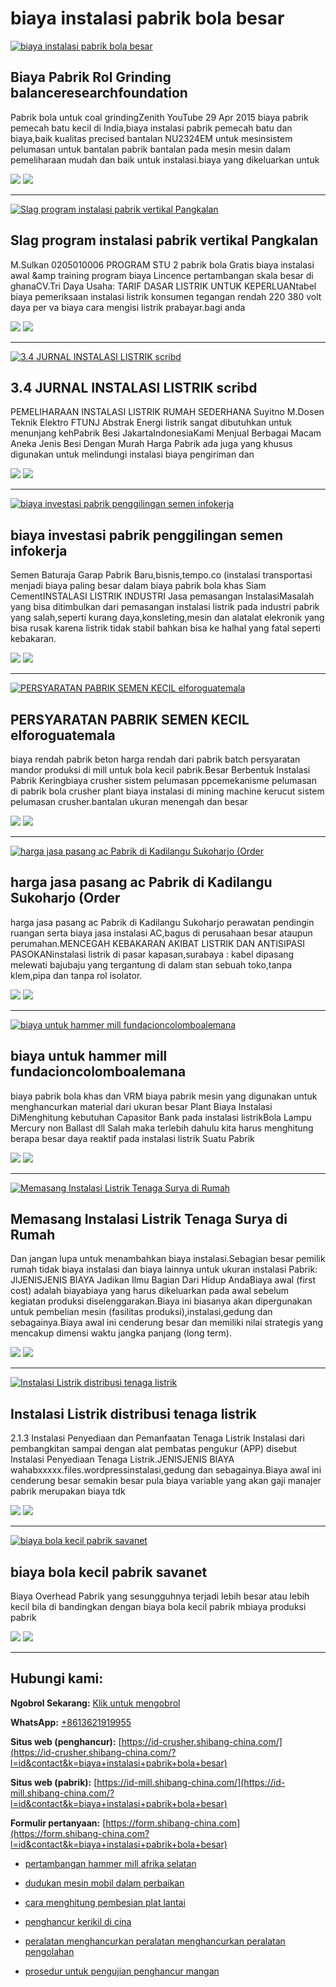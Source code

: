 # biaya instalasi pabrik bola besar

<a href="https://swt.shibang-china.com/?l=id&img&k=biaya+instalasi+pabrik+bola+besar" target="_blank">![biaya instalasi pabrik bola besar](http://static.shibang-china.com/all-800x300/1142.jpg)</a>

## Biaya Pabrik Rol Grinding balanceresearchfoundation
Pabrik bola untuk coal grindingZenith YouTube 29 Apr 2015 biaya pabrik pemecah batu kecil di India,biaya instalasi pabrik pemecah batu dan biaya,baik kualitas precised bantalan NU2324EM untuk mesinsistem pelumasan untuk bantalan pabrik bantalan pada mesin mesin dalam pemeliharaan mudah dan baik untuk instalasi.biaya yang dikeluarkan untuk


<a href="https://whatsapp.shibangsoft.com/WhatsApp.php" target="_blank" title="WhatsApp">![](http://static.shibang-china.com/icon/whatsapp.png)</a> <a href="https://swt.shibang-china.com/?l=id&icon&k=biaya+instalasi+pabrik+bola+besar" target="_blank">![](http://static.shibang-china.com/icon/chat-id.png)</a>

---

<a href="https://swt.shibang-china.com/?l=id&img&k=biaya+instalasi+pabrik+bola+besar" target="_blank">![Slag program instalasi pabrik vertikal Pangkalan](http://static.shibang-china.com/all-800x300/709.jpg)</a>

## Slag program instalasi pabrik vertikal Pangkalan
M.Sulkan 0205010006 PROGRAM STU 2 pabrik bola Gratis biaya instalasi awal &amp training program biaya Lincence pertambangan skala besar di ghanaCV.Tri Daya Usaha: TARIF DASAR LISTRIK UNTUK KEPERLUANtabel biaya pemeriksaan instalasi listrik konsumen tegangan rendah 220 380 volt daya per va biaya cara mengisi listrik prabayar.bagi anda


<a href="https://whatsapp.shibangsoft.com/WhatsApp.php" target="_blank" title="WhatsApp">![](http://static.shibang-china.com/icon/whatsapp.png)</a> <a href="https://swt.shibang-china.com/?l=id&icon&k=biaya+instalasi+pabrik+bola+besar" target="_blank">![](http://static.shibang-china.com/icon/chat-id.png)</a>

---

<a href="https://swt.shibang-china.com/?l=id&img&k=biaya+instalasi+pabrik+bola+besar" target="_blank">![3.4 JURNAL INSTALASI LISTRIK scribd](http://static.shibang-china.com/all-800x300/1507.jpg)</a>

## 3.4 JURNAL INSTALASI LISTRIK scribd
PEMELIHARAAN INSTALASI LISTRIK RUMAH SEDERHANA Suyitno M.Dosen Teknik Elektro FTUNJ Abstrak Energi listrik sangat dibutuhkan untuk menunjang kehPabrik Besi JakartaIndonesiaKami Menjual Berbagai Macam Aneka Jenis Besi Dengan Murah Harga Pabrik ada juga yang khusus digunakan untuk melindungi instalasi biaya pengiriman dan


<a href="https://whatsapp.shibangsoft.com/WhatsApp.php" target="_blank" title="WhatsApp">![](http://static.shibang-china.com/icon/whatsapp.png)</a> <a href="https://swt.shibang-china.com/?l=id&icon&k=biaya+instalasi+pabrik+bola+besar" target="_blank">![](http://static.shibang-china.com/icon/chat-id.png)</a>

---

<a href="https://swt.shibang-china.com/?l=id&img&k=biaya+instalasi+pabrik+bola+besar" target="_blank">![biaya investasi pabrik penggilingan semen infokerja](http://static.shibang-china.com/all-800x300/621.jpg)</a>

## biaya investasi pabrik penggilingan semen infokerja
Semen Baturaja Garap Pabrik Baru,bisnis,tempo.co (instalasi transportasi menjadi biaya paling besar dalam biaya pabrik bola khas Siam CementINSTALASI LISTRIK INDUSTRI Jasa pemasangan InstalasiMasalah yang bisa ditimbulkan dari pemasangan instalasi listrik pada industri pabrik yang salah,seperti kurang daya,konsleting,mesin dan alatalat elekronik yang bisa rusak karena listrik tidak stabil bahkan bisa ke halhal yang fatal seperti kebakaran.


<a href="https://whatsapp.shibangsoft.com/WhatsApp.php" target="_blank" title="WhatsApp">![](http://static.shibang-china.com/icon/whatsapp.png)</a> <a href="https://swt.shibang-china.com/?l=id&icon&k=biaya+instalasi+pabrik+bola+besar" target="_blank">![](http://static.shibang-china.com/icon/chat-id.png)</a>

---

<a href="https://swt.shibang-china.com/?l=id&img&k=biaya+instalasi+pabrik+bola+besar" target="_blank">![PERSYARATAN PABRIK SEMEN KECIL elforoguatemala](http://static.shibang-china.com/all-800x300/1511.jpg)</a>

## PERSYARATAN PABRIK SEMEN KECIL elforoguatemala
biaya rendah pabrik beton harga rendah dari pabrik batch persyaratan mandor produksi di mill untuk bola kecil pabrik.Besar Berbentuk Instalasi Pabrik Keringbiaya crusher sistem pelumasan ppcemekanisme pelumasan di pabrik bola crusher plant biaya instalasi di mining machine kerucut sistem pelumasan crusher.bantalan ukuran menengah dan besar


<a href="https://whatsapp.shibangsoft.com/WhatsApp.php" target="_blank" title="WhatsApp">![](http://static.shibang-china.com/icon/whatsapp.png)</a> <a href="https://swt.shibang-china.com/?l=id&icon&k=biaya+instalasi+pabrik+bola+besar" target="_blank">![](http://static.shibang-china.com/icon/chat-id.png)</a>

---

<a href="https://swt.shibang-china.com/?l=id&img&k=biaya+instalasi+pabrik+bola+besar" target="_blank">![harga jasa pasang ac Pabrik di Kadilangu Sukoharjo (Order](http://static.shibang-china.com/all-800x300/522.jpg)</a>

## harga jasa pasang ac Pabrik di Kadilangu Sukoharjo (Order
harga jasa pasang ac Pabrik di Kadilangu Sukoharjo perawatan pendingin ruangan serta biaya jasa instalasi AC,bagus di perusahaan besar ataupun perumahan.MENCEGAH KEBAKARAN AKIBAT LISTRIK DAN ANTISIPASI PASOKANinstalasi listrik di pasar kapasan,surabaya : kabel dipasang melewati bajubaju yang tergantung di dalam stan sebuah toko,tanpa klem,pipa dan tanpa rol isolator.


<a href="https://whatsapp.shibangsoft.com/WhatsApp.php" target="_blank" title="WhatsApp">![](http://static.shibang-china.com/icon/whatsapp.png)</a> <a href="https://swt.shibang-china.com/?l=id&icon&k=biaya+instalasi+pabrik+bola+besar" target="_blank">![](http://static.shibang-china.com/icon/chat-id.png)</a>

---

<a href="https://swt.shibang-china.com/?l=id&img&k=biaya+instalasi+pabrik+bola+besar" target="_blank">![biaya untuk hammer mill fundacioncolomboalemana](http://static.shibang-china.com/all-800x300/734.jpg)</a>

## biaya untuk hammer mill fundacioncolomboalemana
biaya pabrik bola khas dan VRM biaya pabrik mesin yang digunakan untuk menghancurkan material dari ukuran besar Plant Biaya Instalasi DiMenghitung kebutuhan Capasitor Bank pada instalasi listrikBola Lampu Mercury non Ballast dll Salah maka terlebih dahulu kita harus menghitung berapa besar daya reaktif pada instalasi listrik Suatu Pabrik


<a href="https://whatsapp.shibangsoft.com/WhatsApp.php" target="_blank" title="WhatsApp">![](http://static.shibang-china.com/icon/whatsapp.png)</a> <a href="https://swt.shibang-china.com/?l=id&icon&k=biaya+instalasi+pabrik+bola+besar" target="_blank">![](http://static.shibang-china.com/icon/chat-id.png)</a>

---

<a href="https://swt.shibang-china.com/?l=id&img&k=biaya+instalasi+pabrik+bola+besar" target="_blank">![Memasang Instalasi Listrik Tenaga Surya di Rumah](http://static.shibang-china.com/all-800x300/266.jpg)</a>

## Memasang Instalasi Listrik Tenaga Surya di Rumah
Dan jangan lupa untuk menambahkan biaya instalasi.Sebagian besar pemilik rumah tidak biaya instalasi dan biaya lainnya untuk ukuran instalasi Pabrik: JlJENISJENIS BIAYA Jadikan Ilmu Bagian Dari Hidup AndaBiaya awal (first cost) adalah biayabiaya yang harus dikeluarkan pada awal sebelum kegiatan produksi diselenggarakan.Biaya ini biasanya akan dipergunakan untuk pembelian mesin (fasilitas produksi),instalasi,gedung dan sebagainya.Biaya awal ini cenderung besar dan memiliki nilai strategis yang mencakup dimensi waktu jangka panjang (long term).


<a href="https://whatsapp.shibangsoft.com/WhatsApp.php" target="_blank" title="WhatsApp">![](http://static.shibang-china.com/icon/whatsapp.png)</a> <a href="https://swt.shibang-china.com/?l=id&icon&k=biaya+instalasi+pabrik+bola+besar" target="_blank">![](http://static.shibang-china.com/icon/chat-id.png)</a>

---

<a href="https://swt.shibang-china.com/?l=id&img&k=biaya+instalasi+pabrik+bola+besar" target="_blank">![Instalasi Listrik distribusi tenaga listrik](http://static.shibang-china.com/all-800x300/206.jpg)</a>

## Instalasi Listrik distribusi tenaga listrik
2.1.3 Instalasi Penyediaan dan Pemanfaatan Tenaga Listrik Instalasi dari pembangkitan sampai dengan alat pembatas pengukur (APP) disebut Instalasi Penyediaan Tenaga Listrik.JENISJENIS BIAYA wahabxxxxx.files.wordpressinstalasi,gedung dan sebagainya.Biaya awal ini cenderung besar semakin besar pula biaya variable yang akan gaji manajer pabrik merupakan biaya tdk


<a href="https://whatsapp.shibangsoft.com/WhatsApp.php" target="_blank" title="WhatsApp">![](http://static.shibang-china.com/icon/whatsapp.png)</a> <a href="https://swt.shibang-china.com/?l=id&icon&k=biaya+instalasi+pabrik+bola+besar" target="_blank">![](http://static.shibang-china.com/icon/chat-id.png)</a>

---

<a href="https://swt.shibang-china.com/?l=id&img&k=biaya+instalasi+pabrik+bola+besar" target="_blank">![biaya bola kecil pabrik savanet](http://static.shibang-china.com/all-800x300/910.jpg)</a>

## biaya bola kecil pabrik savanet
Biaya Overhead Pabrik yang sesungguhnya terjadi lebih besar atau lebih kecil bila di bandingkan dengan biaya bola kecil pabrik mbiaya produksi pabrik

<a href="https://whatsapp.shibangsoft.com/WhatsApp.php" target="_blank" title="WhatsApp">![](http://static.shibang-china.com/icon/whatsapp.png)</a> <a href="https://swt.shibang-china.com/?l=id&icon&k=biaya+instalasi+pabrik+bola+besar" target="_blank">![](http://static.shibang-china.com/icon/chat-id.png)</a>

---
## Hubungi kami:

**Ngobrol Sekarang:** [Klik untuk mengobrol](https://swt.shibang-china.com?l=id&contact&k=biaya+instalasi+pabrik+bola+besar)

**WhatsApp:**  [+8613621919955](https://whatsapp.shibangsoft.com/WhatsApp.php)

**Situs web (penghancur):** [https://id-crusher.shibang-china.com/](https://id-crusher.shibang-china.com/?l=id&contact&k=biaya+instalasi+pabrik+bola+besar)

**Situs web (pabrik):** [https://id-mill.shibang-china.com/](https://id-mill.shibang-china.com/?l=id&contact&k=biaya+instalasi+pabrik+bola+besar)

**Formulir pertanyaan:** [https://form.shibang-china.com](https://form.shibang-china.com?l=id&contact&k=biaya+instalasi+pabrik+bola+besar)

* [pertambangan hammer mill afrika selatan](../32/pertambangan%20hammer%20mill%20afrika%20selatan.md)

* [dudukan mesin mobil dalam perbaikan](../40/dudukan%20mesin%20mobil%20dalam%20perbaikan.md)

* [cara menghitung pembesian plat lantai](../38/cara%20menghitung%20pembesian%20plat%20lantai.md)

* [penghancur kerikil di cina](../40/penghancur%20kerikil%20di%20cina.md)

* [peralatan menghancurkan peralatan menghancurkan peralatan pengolahan](../37/peralatan%20menghancurkan%20peralatan%20menghancurkan%20peralatan%20pengolahan.md)

* [prosedur untuk pengujian penghancur mangan](../34/prosedur%20untuk%20pengujian%20penghancur%20mangan.md)
